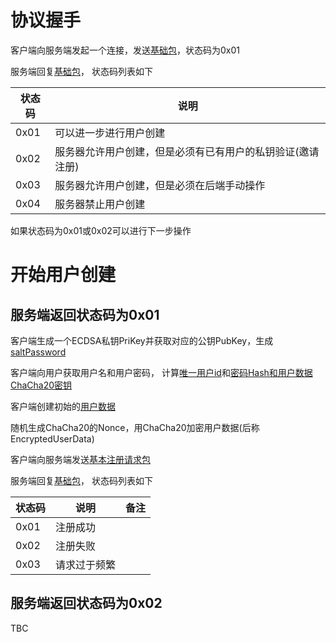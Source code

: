 # 协议握手
客户端向服务端发起一个连接，发送[基础包](../struct/communicate-package.md#基础包)，状态码为0x01

服务端回复[基础包](../struct/communicate-package.md#基础包)， 状态码列表如下

| 状态码 | 说明                                                       |
| ------ | ---------------------------------------------------------- |
| 0x01   | 可以进一步进行用户创建                                     |
| 0x02   | 服务器允许用户创建，但是必须有已有用户的私钥验证(邀请注册) |
| 0x03   | 服务器允许用户创建，但是必须在后端手动操作                 |
| 0x04   | 服务器禁止用户创建                                         |


如果状态码为0x01或0x02可以进行下一步操作

# 开始用户创建
## 服务端返回状态码为0x01
客户端生成一个ECDSA私钥PriKey并获取对应的公钥PubKey，生成[saltPassword](defines.md#各种盐)

客户端向用户获取用户名和用户密码， 计算[唯一用户id](../defines.md#唯一用户id)和[密码Hash和用户数据ChaCha20密钥](../defines.md#密码hash用户数据和chacha20密钥)

客户端创建初始的[用户数据](../struct/user-data-decrypted.md#用户数据结构)

随机生成ChaCha20的Nonce，用ChaCha20加密用户数据(后称EncryptedUserData)

客户端向服务端发送[基本注册请求包](../struct/communicate-package.md#基本注册请求包)

服务端回复[基础包](../struct/communicate-package.md#基础包)， 状态码列表如下

| 状态码 | 说明         | 备注 |
| ------ | ------------ | ---- |
| 0x01   | 注册成功     |      |
| 0x02   | 注册失败     |      |
| 0x03   | 请求过于频繁 |      |
 
 ## 服务端返回状态码为0x02
 TBC